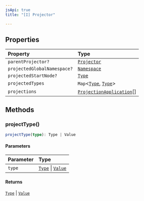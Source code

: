 ```yaml
---
jsApi: true
title: "[I] Projector"

---
```

## Properties

| Property | Type |
| :------ | :------ |
| `parentProjector?` | [`Projector`](Projector.md) |
| `projectedGlobalNamespace?` | [`Namespace`](Namespace.md) |
| `projectedStartNode?` | [`Type`](../type-aliases/Type.md) |
| `projectedTypes` | `Map`<[`Type`](../type-aliases/Type.md), [`Type`](../type-aliases/Type.md)\> |
| `projections` | [`ProjectionApplication`](ProjectionApplication.md)[] |

## Methods

### projectType()

```ts
projectType(type): Type | Value
```

#### Parameters

| Parameter | Type |
| :------ | :------ |
| `type` | [`Type`](../type-aliases/Type.md) \| [`Value`](../type-aliases/Value.md) |

#### Returns

[`Type`](../type-aliases/Type.md) \| [`Value`](../type-aliases/Value.md)
